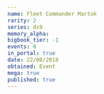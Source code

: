 ```yaml
---
name: Fleet Commander Martok
rarity: 2
series: ds9
memory_alpha:
bigbook_tier: -1
events: 0
in_portal: true
date: 22/08/2018
obtained: Event
mega: true
published: true
---
```



